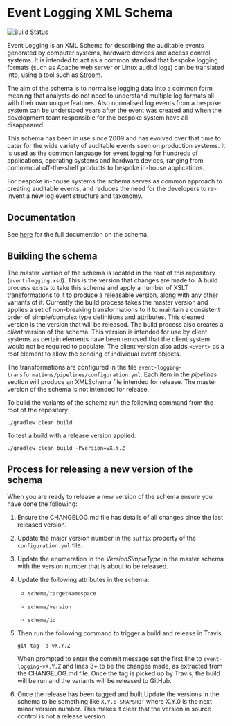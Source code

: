 # Event Logging XML Schema

[![Build Status](https://travis-ci.org/gchq/event-logging-schema.svg?branch=master)](https://travis-ci.org/gchq/event-logging-schema)

Event Logging is an XML Schema for describing the auditable events generated by computer systems, hardware devices and access control systems. It is intended to act as a common standard that bespoke logging formats (such as Apache web server or Linux auditd logs) can be translated into, using a tool such as [Stroom](https://github.com/gchq/stroom).

The aim of the schema is to normalise logging data into a common form meaning that analysts do not need to understand multiple log formats all with their own unique features. Also normalised log events from a bespoke system can be understood years after the event was created and when the development team responsible for the bespoke system have all disappeared.

This schema has been in use since 2009 and has evolved over that time to cater for the wide variety of auditable events seen on production systems. It is used as the common language for event logging for hundreds of applications, operating systems and hardware devices, ranging from commercial off-the-shelf products to bespoke in-house applications. 

For bespoke in-house systems the schema serves as common approach to creating auditable events, and reduces the need for the developers to re-invent a new log event structure and taxonomy.

## Documentation

See [here](https://gchq.github.io/event-logging-schema/) for the full documention on the schema.

## Building the schema

The master version of the schema is located in the root of this repository (`event-logging.xsd`). This is the version that changes are made to. A build process exists to take this schema and apply a number of XSLT transformations to it to produce a releasable version, along with any other variants of it. Currently the build process takes the master version and applies a set of non-breaking transformations to it to maintain a consistent order of simple/complex type definitions and attributes. This cleaned version is the version that will be released. The build process also creates a _client_ version of the schema. This version is intended for use by client systems as certain elements have been removed that the client system would not be required to populate. The client version also adds `<Event>` as a root element to allow the sending of individual event objects.

The transformations are configured in the file `event-logging-transformations/pipelines/configuration.yml`. Each item in the _pipelines_ section will produce an XMLSchema file intended for release. The master version of the schema is not intended for release.

To build the variants of the schema run the following command from the root of the repository:

`./gradlew clean build`

To test a build with a release version applied:


`./gradlew clean build -Pversion=vX.Y.Z`

## Process for releasing a new version of the schema

When you are ready to release a new version of the schema ensure you have done the following: 

1. Ensure the CHANGELOG.md file has details of all changes since the last released version.

1. Update the major version number in the `suffix` property of the `configuration.yml` file.

1. Update the enumeration in the _VersionSimpleType_ in the master schema with the version number that is about to be released.

1. Update the following attributes in the schema:

    * `schema/targetNamespace`

    * `schema/version`

    * `schema/id`

1. Then run the following command to trigger a build and release in Travis.

    `git tag -a vX.Y.Z`

    When prompted to enter the commit message set the first line to `event-logging-vX.Y.Z` and lines 3+ to be the changes made, as extracted from the CHANGELOG.md file. Once the tag is picked up by Travis, the build will be run and the variants will be released to GitHub.

1. Once the release has been tagged and built Update the versions in the schema to be something like `X.Y.0-SNAPSHOT` where X.Y.0 is the next minor version number. This makes it clear that the version in source control is not a release version.


